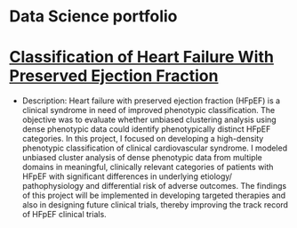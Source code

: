 # Data Science portfolio

# [Classification of Heart Failure With Preserved Ejection Fraction](https://github.com/hnouraei/Projects)

* Description: Heart failure with preserved ejection fraction (HFpEF) is a
clinical syndrome in need of improved phenotypic classification. The
objective was to evaluate whether unbiased clustering analysis using
dense phenotypic data could identify phenotypically distinct HFpEF
categories.
In this project, I focused on developing a high-density phenotypic
classification of clinical cardiovascular syndrome. I modeled unbiased
cluster analysis of dense phenotypic data from multiple domains in
meaningful, clinically relevant categories of patients with HFpEF with
significant differences in underlying etiology/ pathophysiology and
differential risk of adverse outcomes.
The findings of this project will be implemented in developing targeted
therapies and also in designing future clinical trials, thereby improving
the track record of HFpEF clinical trials. 
